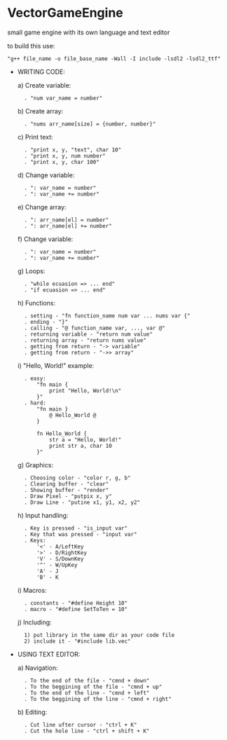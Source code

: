 # VectorGameEngine
small game engine with its own language and text editor

to build this use:
	
	"g++ file_name -o file_base_name -Wall -I include -lsdl2 -lsdl2_ttf"

- WRITING CODE:

    a) Create variable:
    
        . "num var_name = number"
    b) Create array:
    
        . "nums arr_name[size] = {number, number}"
    c) Print text:
    
        . "print x, y, "text", char 10"
        . "print x, y, num number"
        . "print x, y, char 100"
    d) Change variable:
    
        . ": var_name = number"
        . ": var_name += number"
    e) Change array:
    
        . ": arr_name[el] = number"
        . ": arr_name[el] += number"
    f) Change variable:
    
        . ": var_name = number"
        . ": var_name += number"
    g) Loops:
    
        . "while ecuasion => ... end"
        . "if ecuasion => ... end"
    h) Functions:
    
        . setting - "fn function_name num var ... nums var {"
        . ending - "}"
        . calling - "@ function_name var, ..., var @"
        . returning variable - "return num value"
        . returning array - "return nums value"
        . getting from return - "-> variable"
        . getting from return - "->> array"
    i) "Hello, World!" example:
    
        . easy:
            "fn main {
                print "Hello, World!\n"
            }"
        . hard:
            "fn main }
                @ Hello_World @
            }

            fn Hello_World {
                str a = "Hello, World!"
                print str a, char 10
            }"
    g) Graphics:
    
        . Choosing color - "color r, g, b"
        . Clearing buffer - "clear"
        . Showing buffer - "render"
        . Draw Pixel - "putpix x, y"
        . Draw Line - "putine x1, y1, x2, y2"
    h) Input handling:
    
        . Key is pressed - "is_input var"
        . Key that was pressed - "input var"
        . Keys:
            '<' - A/LeftKey
            '>' - D/RightKey
            'V' - S/DownKey
            '^' - W/UpKey
            'A' - J
            'B' - K
    i) Macros:
    
        . constants - "#define Height 10"
        . macro - "#define SetToTen = 10"
    j) Including:
    
        1) put library in the same dir as your code file
        2) include it - "#include lib.vec"

- USING TEXT EDITOR:

	a) Navigation:
	
		. To the end of the file - "cmnd + down"
		. To the beggining of the file - "cmnd + up"
		. To the end of the line - "cmnd + left"
		. To the beggining of the line - "cmnd + right"
	b) Editing:
	
		. Cut line ufter cursor - "ctrl + K"
		. Cut the hole line - "ctrl + shift + K"
